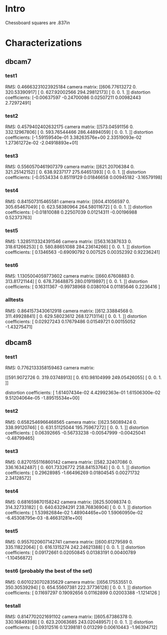 # Intro

Chessboard squares are .837in


# Characterizations

## dbcam7

### test1

RMS: 0.46663231023925184
camera matrix:
 [[606.77613272   0.         320.53390917]
 [  0.         627.92002566 294.29812173]
 [  0.           0.           1.        ]]
distortion coefficients:  [-0.00637597 -0.24700086  0.02507211  0.00982443  2.72972491]

### test2

RMS: 0.4579402402632175
camera matrix:
 [[573.04591156   0.         332.12967806]
 [  0.         593.76544466 286.44894059]
 [  0.           0.           1.        ]]
distortion coefficients:  [-1.59159540e-01  3.38263576e+00  2.33519093e-02  1.27361272e-02
 -2.04918893e+01]

### test3

RMS: 0.5560570461907379
camera matrix:
 [[621.20706384   0.         321.25142152]
 [  0.         638.9237177  275.64651393]
 [  0.           0.           1.        ]]
distortion coefficients:  [-0.0534334   0.85119129  0.01846658  0.00945182 -3.16579198]

### test4

RMS: 0.841507315465581
camera matrix:
 [[604.41056597   0.         305.65467049]
 [  0.         623.58380964 264.58011672]
 [  0.           0.           1.        ]]
distortion coefficients:  [-0.01810088  0.22507039  0.01214311 -0.00196988  0.52373763]

### test5

RMS: 1.3285113324391546
camera matrix:
 [[563.16387633   0.         318.61266253]
 [  0.         580.88651088 284.23614266]
 [  0.           0.           1.        ]]
distortion coefficients:  [ 0.1346563  -0.69090792  0.007525    0.00352392  0.92236241]

### test6

RMS: 1.1305004059773602
camera matrix:
 [[660.67608883   0.         313.81721144]
 [  0.         678.73648875 280.01919897]
 [  0.           0.           1.        ]]
distortion coefficients:  [ 0.16311367 -0.99738968  0.0380104   0.01185646  0.2236416 ]


### alltests

RMS: 0.8641573430612918
camera matrix:
 [[612.33884568   0.         311.49928841]
 [  0.         629.58023612 268.12713114]
 [  0.           0.           1.        ]]
distortion coefficients:  [ 0.02927243  0.17679486  0.01549721  0.00155052 -1.43275471]


## dbcam8

### test1

RMS: 0.7762133358159463
camera matrix:

 [[591.9072726    0.         319.03748913]
 [  0.         610.98104999 249.05426055]
 [  0.           0.           1.        ]]

distortion coefficients:  [ 
    1.61407434e-02  4.42992363e-01  1.61506300e-02  9.51204064e-05 -1.89515534e+00]

### test2

RMS: 0.6582546966468565
camera matrix:
 [[623.56089424   0.         338.99120746]
 [  0.         631.51125044 195.75967272]
 [  0.           0.           1.        ]]
distortion coefficients:  [ 0.06392665 -0.56733238 -0.00547999 -0.00425041 -0.48799465]

### test3

RMS: 0.8270155116860142
camera matrix:
 [[582.32407086   0.         336.16342487]
 [  0.         601.73326772 258.84153764]
 [  0.           0.           1.        ]]
distortion coefficients:  [ 0.29628985 -1.66496269  0.01804545  0.00271732  2.34128572]

### test4

RMS: 0.681659870158242
camera matrix:
 [[625.50098374   0.         314.32733182]
 [  0.         640.63294291 238.76836904]
 [  0.           0.           1.        ]]
distortion coefficients:  [ 1.53982684e-02  1.48904465e+00  1.59060950e-02 -6.45308795e-03
 -8.46631281e+00]

### test5

RMS: 0.9557020607142741
camera matrix:
 [[600.61279589   0.         335.11822064]
 [  0.         616.1315274  242.24621388]
 [  0.           0.           1.        ]]
distortion coefficients:  [ 0.09172661  0.02050845  0.01383191  0.00400789 -1.10456872]

### test6 (probably the best of the set)

RMS: 0.6010230702835629
camera matrix:
 [[656.17553551   0.         350.30539294]
 [  0.         654.55607381 222.37736128]
 [  0.           0.           1.        ]]
distortion coefficients:  [ 0.11697297  0.19092656  0.01162899  0.02003388 -1.1214126 ]

### testall

RMS: 0.8147702021691102
camera matrix:
 [[605.67386378   0.         330.16849398]
 [  0.         623.20063685 243.02048957]
 [  0.           0.           1.        ]]
distortion coefficients:  [ 0.09312516  0.12398181  0.013299    0.00610443 -1.96394712]



